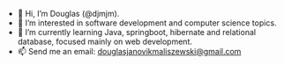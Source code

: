 - 👋 Hi, I’m Douglas (@djmjm).
- 👀 I’m interested in software development and computer science topics.
- 🌱 I’m currently learning Java, springboot, hibernate and relational database, focused mainly on web development.
- 📫 Send me an email: douglasjanovikmaliszewski@gmail.com

<!---
[![Top Langs](https://github-readme-stats.vercel.app/api/top-langs/?username=djmjm&hide=c&theme=gruvbox)](https://github.com/anuraghazra/github-readme-stats)
![Douglas's GitHub stats](https://github-readme-stats.vercel.app/api?username=djmjm&show_icons=true)

djmjm/djmjm is a ✨ special ✨ repository because its `README.md` (this file) appears on your GitHub profile.
You can click the Preview link to take a look at your changes.
--->
